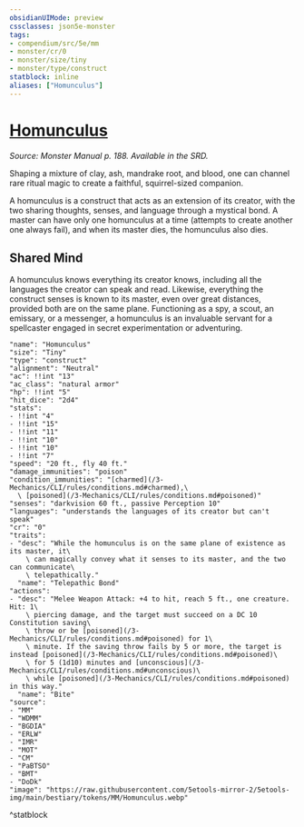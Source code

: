```yaml
---
obsidianUIMode: preview
cssclasses: json5e-monster
tags:
- compendium/src/5e/mm
- monster/cr/0
- monster/size/tiny
- monster/type/construct
statblock: inline
aliases: ["Homunculus"]
---
```

# [Homunculus](3-Mechanics/CLI/bestiary/construct/homunculus.md)
*Source: Monster Manual p. 188. Available in the SRD.*  

Shaping a mixture of clay, ash, mandrake root, and blood, one can channel rare ritual magic to create a faithful, squirrel-sized companion.

A homunculus is a construct that acts as an extension of its creator, with the two sharing thoughts, senses, and language through a mystical bond. A master can have only one homunculus at a time (attempts to create another one always fail), and when its master dies, the homunculus also dies.

## Shared Mind

A homunculus knows everything its creator knows, including all the languages the creator can speak and read. Likewise, everything the construct senses is known to its master, even over great distances, provided both are on the same plane. Functioning as a spy, a scout, an emissary, or a messenger, a homunculus is an invaluable servant for a spellcaster engaged in secret experimentation or adventuring.

```statblock
"name": "Homunculus"
"size": "Tiny"
"type": "construct"
"alignment": "Neutral"
"ac": !!int "13"
"ac_class": "natural armor"
"hp": !!int "5"
"hit_dice": "2d4"
"stats":
- !!int "4"
- !!int "15"
- !!int "11"
- !!int "10"
- !!int "10"
- !!int "7"
"speed": "20 ft., fly 40 ft."
"damage_immunities": "poison"
"condition_immunities": "[charmed](/3-Mechanics/CLI/rules/conditions.md#charmed),\
  \ [poisoned](/3-Mechanics/CLI/rules/conditions.md#poisoned)"
"senses": "darkvision 60 ft., passive Perception 10"
"languages": "understands the languages of its creator but can't speak"
"cr": "0"
"traits":
- "desc": "While the homunculus is on the same plane of existence as its master, it\
    \ can magically convey what it senses to its master, and the two can communicate\
    \ telepathically."
  "name": "Telepathic Bond"
"actions":
- "desc": "Melee Weapon Attack: +4 to hit, reach 5 ft., one creature. Hit: 1\
    \ piercing damage, and the target must succeed on a DC 10 Constitution saving\
    \ throw or be [poisoned](/3-Mechanics/CLI/rules/conditions.md#poisoned) for 1\
    \ minute. If the saving throw fails by 5 or more, the target is instead [poisoned](/3-Mechanics/CLI/rules/conditions.md#poisoned)\
    \ for 5 (1d10) minutes and [unconscious](/3-Mechanics/CLI/rules/conditions.md#unconscious)\
    \ while [poisoned](/3-Mechanics/CLI/rules/conditions.md#poisoned) in this way."
  "name": "Bite"
"source":
- "MM"
- "WDMM"
- "BGDIA"
- "ERLW"
- "IMR"
- "MOT"
- "CM"
- "PaBTSO"
- "BMT"
- "DoDk"
"image": "https://raw.githubusercontent.com/5etools-mirror-2/5etools-img/main/bestiary/tokens/MM/Homunculus.webp"
```
^statblock